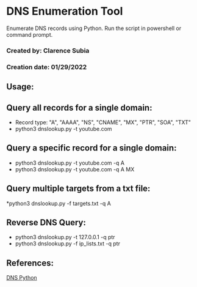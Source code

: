# DNS Enumeration Tool
Enumerate DNS records using Python. Run the script in powershell or command prompt.

### Created by: Clarence Subia
### Creation date: 01/29/2022


## Usage:

## Query all records for a single domain:
* Record type: "A", "AAAA", "NS", "CNAME", "MX", "PTR", "SOA", "TXT"
* python3 dnslookup.py -t youtube.com

## Query a specific record for a single domain:
* python3 dnslookup.py -t youtube.com -q A
* python3 dnslookup.py -t youtube.com -q A MX

## Query multiple targets from a txt file:
*python3 dnslookup.py -f targets.txt -q A

## Reverse DNS Query:
* python3 dnslookup.py -t 127.0.0.1 -q ptr
* python3 dnslookup.py -f ip_lists.txt -q ptr


## References:

[DNS Python](https://www.dnspython.org/examples/)

